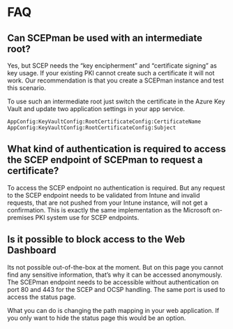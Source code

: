 # FAQ

## Can SCEPman be used with an intermediate root?

Yes, but SCEP needs the “key encipherment” and “certificate signing” as key usage. If your existing PKI cannot create such a certificate it will not work. Our recommendation is that you create a SCEPman instance and test this scenario.

To use such an intermediate root just switch the certificate in the Azure Key Vault and update two application settings in your app service.

```text
AppConfig:KeyVaultConfig:RootCertificateConfig:CertificateName
AppConfig:KeyVaultConfig:RootCertificateConfig:Subject
```

## What kind of authentication is required to access the SCEP endpoint of SCEPman to request a certificate?

To access the SCEP endpoint no authentication is required. But any request to the SCEP endpoint needs to be validated from Intune and invalid requests, that are not pushed from your Intune instance, will not get a confirmation. This is exactly the same implementation as the Microsoft on-premises PKI system use for SCEP endpoints.

## Is it possible to block access to the Web Dashboard

Its not possible out-of-the-box at the moment. But on this page you cannot find any sensitive information, that’s why it can be accessed anonymously. The SCEPman endpoint needs to be accessible without authentication on port 80 and 443 for the SCEP and OCSP handling. The same port is used to access the status page.

What you can do is changing the path mapping in your web application. If you only want to hide the status page this would be an option. 

